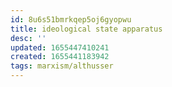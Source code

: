 ```yaml
---
id: 8u6s51bmrkqep5oj6gyopwu
title: ideological state apparatus
desc: ''
updated: 1655447410241
created: 1655441183942
tags: marxism/althusser
---
```


